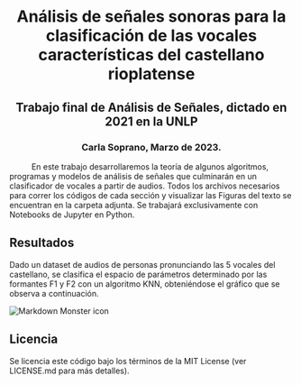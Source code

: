 
<div align="center">
<head>

# Análisis de señales sonoras para la clasificación de las vocales características del castellano rioplatense

## Trabajo final de Análisis de Señales, dictado en 2021 en la UNLP
### Carla Soprano, Marzo de 2023.
<head>
</div>

$\hspace{1cm}$ En este trabajo desarrollaremos la teoría de algunos algoritmos, programas y modelos de análisis de señales que culminarán en un clasificador de vocales a partir de audios. Todos los archivos necesarios para correr los códigos de cada sección y visualizar las Figuras del texto se encuentran en la carpeta adjunta. Se trabajará exclusivamente con Notebooks de Jupyter en Python.

## Resultados
Dado un dataset de audios de personas pronunciando las 5 vocales del castellano, se clasifica el espacio de parámetros determinado por las formantes F1 y F2 con un algoritmo KNN, obteniéndose el gráfico que se observa a continuación.

<img src="./Archivos_señales/Clasificación_vocales.png"
     alt="Markdown Monster icon"
     style="float: center; margin-right: 10px;" />

## Licencia
Se licencia este código bajo los términos de la MIT License (ver LICENSE.md para más detalles).

